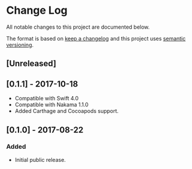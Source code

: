 # Change Log

All notable changes to this project are documented below.

The format is based on [keep a changelog](http://keepachangelog.com/) and this project uses [semantic versioning](http://semver.org/).

## [Unreleased]

## [0.1.1] - 2017-10-18
- Compatible with Swift 4.0
- Compatible with Nakama 1.1.0
- Added Carthage and Cocoapods support.

## [0.1.0] - 2017-08-22
### Added
- Initial public release.
